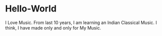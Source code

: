 # Hello-World
I Love Music.
From last 10 years, I am learning an Indian Classical Music.
I think, I have made only and only for My Music.
